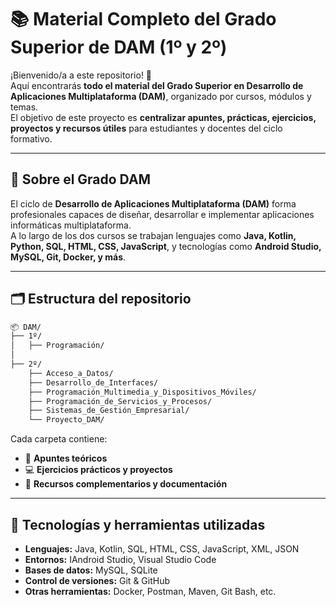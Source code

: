 # 📚 Material Completo del Grado Superior de DAM (1º y 2º)

¡Bienvenido/a a este repositorio! 🚀  
Aquí encontrarás **todo el material del Grado Superior en Desarrollo de Aplicaciones Multiplataforma (DAM)**, organizado por cursos, módulos y temas.  
El objetivo de este proyecto es **centralizar apuntes, prácticas, ejercicios, proyectos y recursos útiles** para estudiantes y docentes del ciclo formativo.

---

## 🏫 Sobre el Grado DAM

El ciclo de **Desarrollo de Aplicaciones Multiplataforma (DAM)** forma profesionales capaces de diseñar, desarrollar e implementar aplicaciones informáticas multiplataforma.  
A lo largo de los dos cursos se trabajan lenguajes como **Java, Kotlin, Python, SQL, HTML, CSS, JavaScript**, y tecnologías como **Android Studio, MySQL, Git, Docker, y más**.

---

## 🗂️ Estructura del repositorio

```bash
📦 DAM/
├── 1º/
│   ├── Programación/
│
├── 2º/
    ├── Acceso_a_Datos/
    ├── Desarrollo_de_Interfaces/
    ├── Programación_Multimedia_y_Dispositivos_Móviles/
    ├── Programación_de_Servicios_y_Procesos/
    ├── Sistemas_de_Gestión_Empresarial/
    └── Proyecto_DAM/

```

Cada carpeta contiene:
- 📘 **Apuntes teóricos**  
- 💻 **Ejercicios prácticos y proyectos**  
- 🧩 **Recursos complementarios y documentación**

---

## 🧠 Tecnologías y herramientas utilizadas

- **Lenguajes:** Java, Kotlin, SQL, HTML, CSS, JavaScript, XML, JSON  
- **Entornos:** IAndroid Studio, Visual Studio Code  
- **Bases de datos:** MySQL, SQLite  
- **Control de versiones:** Git & GitHub
- **Otras herramientas:** Docker, Postman, Maven, Git Bash, etc.

